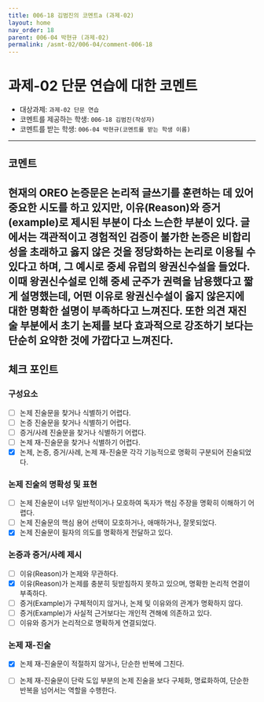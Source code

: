 ```yaml
---
title: 006-18 김범진의 코멘트a (과제-02) 
layout: home
nav_order: 18
parent: 006-04 박현규 (과제-02)
permalink: /asmt-02/006-04/comment-006-18
---
```


# 과제-02 단문 연습에 대한 코멘트

- 대상과제: `과제-02 단문 연습`
- 코멘트를 제공하는 학생: `006-18 김범진(작성자)` 
- 코멘트를 받는 학생: `006-04 박현규(코멘트를 받는 학생 이름)` 

---

## 코멘트

현재의 OREO 논증문은 논리적 글쓰기를 훈련하는 데 있어 중요한 시도를 하고 있지만, 이유(Reason)와 증거(example)로 제시된 부분이 다소 느슨한 부분이 있다. 글에서는 객관적이고 경험적인 검증이 불가한 논증은 비합리성을 초래하고 옳지 않은 것을 정당화하는 논리로 이용될 수 있다고 하며, 그 예시로 중세 유럽의 왕권신수설을 들었다. 이때 왕권신수설로 인해 중세 군주가 권력을 남용했다고 짧게 설명했는데, 어떤 이유로 왕권신수설이 옳지 않은지에 대한 명확한 설명이 부족하다고 느껴진다. 또한 의견 재진술 부분에서 초기 논제를 보다 효과적으로 강조하기 보다는 단순히 요약한 것에 가깝다고 느껴진다. 
---

## 체크 포인트

### **구성요소**
- [ ] 논제 진술문을 찾거나 식별하기 어렵다.
- [ ] 논증 진술문을 찾거나 식별하기 어렵다.
- [ ] 증거/사례 진술문을 찾거나 식별하기 어렵다.
- [ ] 논제 재-진술문을 찾거나 식별하기 어렵다.
- [x] 논제, 논증, 증거/사례, 논제 재-진술문 각각 기능적으로 명확히 구분되어 진술되었다.

### **논제 진술의 명확성 및 표현**  
- [ ] 논제 진술문이 너무 일반적이거나 모호하여 독자가 핵심 주장을 명확히 이해하기 어렵다.  
- [ ] 논제 진술문의 핵심 용어 선택이 모호하거나, 애매하거나, 잘못되었다.  
- [x] 논제 진술문이 필자의 의도를 명확하게 전달하고 있다.  

### **논증과 증거/사례 제시**  
- [ ] 이유(Reason)가 논제와 무관하다.
- [x] 이유(Reason)가 논제를 충분히 뒷받침하지 못하고 있으며, 명확한 논리적 연결이 부족하다.  
- [ ] 증거(Example)가 구체적이지 않거나, 논제 및 이유와의 관계가 명확하지 않다. 
- [ ] 증거(Example)가 사실적 근거보다는 개인적 견해에 의존하고 있다.  
- [ ] 이유와 증거가 논리적으로 명확하게 연결되었다.  

### **논제 재-진술**  
- [x] 논제 재-진술문이 적절하지 않거나, 단순한 반복에 그친다.   
- [ ] 논제 재-진술문이 단락 도입 부분의 논제 진술을 보다 구체화, 명료화하여, 단순한 반복을 넘어서는 역할을 수행한다.  

